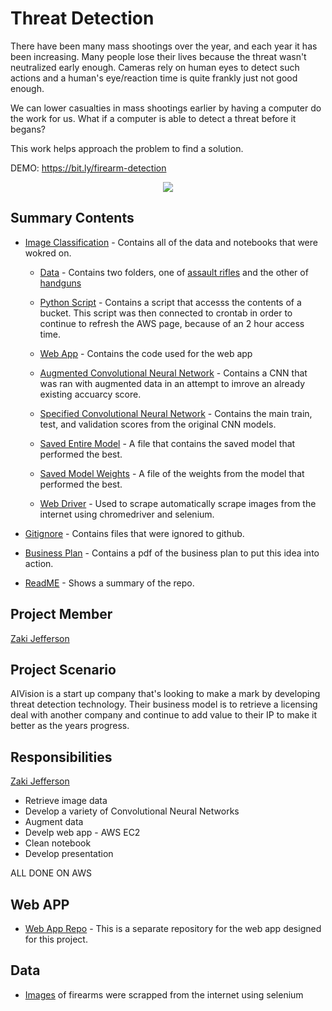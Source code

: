 # Threat Detection
There have been many mass shootings over the year, and each year it has been increasing. Many people lose their lives because the threat wasn't neutralized early enough. Cameras rely on human eyes to detect such actions and a human's eye/reaction time is quite frankly just not good enough.

We can lower casualties in mass shootings earlier by having a computer do the work for us. What if a computer is able to detect a threat before it begans?

This work helps approach the problem to find a solution.

DEMO: https://bit.ly/firearm-detection

<p align="center">
  <img src="https://media.giphy.com/media/VcxJRTfa2A0UKthWEx/giphy.gif">
</p>

## Summary Contents

- [Image Classification](https://github.com/jeffersonzaki/Threat-Detection/tree/master/Image-Classification) - Contains all of the data and notebooks that were wokred on.

  - [Data](https://github.com/jeffersonzaki/Threat-Detection/tree/master/Image-Classification/Data-Images) - Contains two folders, one of [assault rifles](https://github.com/jeffersonzaki/Threat-Detection/tree/master/Image-Classification/Data-Images/Assault%20Rifle) and the other of [handguns](https://github.com/jeffersonzaki/Threat-Detection/tree/master/Image-Classification/Data-Images/Handgun)

  - [Python Script](https://github.com/jeffersonzaki/Threat-Detection/tree/master/Image-Classification/Script) - Contains a script that accesss the contents of a bucket. This script was then connected to crontab in order to continue to refresh the AWS page, because of an 2 hour access time.
  
  - [Web App](https://github.com/jeffersonzaki/Threat-Detection/tree/master/Image-Classification/WebApp) - Contains the code used for the web app

  - [Augmented Convolutional Neural Network](https://github.com/jeffersonzaki/Threat-Detection/blob/master/Image-Classification/augmented_cnn.ipynb) - Contains a CNN that was ran with augmented data in an attempt to imrove an already existing accuarcy score.

  - [Specified Convolutional Neural Network](https://github.com/jeffersonzaki/Threat-Detection/blob/master/Image-Classification/augmented_cnn.ipynb) - Contains the main train, test, and validation scores from the original CNN models.

  - [Saved Entire Model](https://github.com/jeffersonzaki/Threat-Detection/blob/master/Image-Classification/specified_model.hdf5) - A file that contains the saved model that performed the best.

  - [Saved Model Weights](https://github.com/jeffersonzaki/Threat-Detection/blob/master/Image-Classification/specified_weights.hdf5) - A file of the weights from the model that performed the best.

  - [Web Driver](https://github.com/jeffersonzaki/Threat-Detection/blob/master/Image-Classification/web_driver.ipynb) - Used to scrape automatically scrape images from the internet using chromedriver and selenium.
  
- [Gitignore](https://github.com/jeffersonzaki/Threat-Detection/blob/master/.gitignore) - Contains files that were ignored to github.
  
- [Business Plan](https://github.com/jeffersonzaki/Threat-Detection/blob/master/Business%20Plan.pdf) - Contains a pdf of the business plan to put this idea into action.
 
- [ReadME](https://github.com/jeffersonzaki/Threat-Detection/blob/master/README.md) - Shows a summary of the repo.

## Project Member
[Zaki Jefferson](https://github.com/jeffersonzaki)

## Project Scenario
AIVision is a start up company that's looking to make a mark by developing threat detection technology. Their business model is to retrieve a licensing deal with another company and continue to add value to their IP to make it better as the years progress.

## Responsibilities
[Zaki Jefferson](https://github.com/jeffersonzaki)

- Retrieve image data
- Develop a variety of Convolutional Neural Networks
- Augment data
- Develp web app - AWS EC2
- Clean notebook
- Develop presentation

ALL DONE ON AWS

## Web APP
- [Web App Repo](https://github.com/jeffersonzaki/Threat-Detection-Web-App) - This is a separate repository for the web app designed for this project.

## Data
- [Images](https://github.com/jeffersonzaki/Threat-Detection/tree/master/Image-Classification/Data-Images) of firearms were scrapped from the internet using selenium
